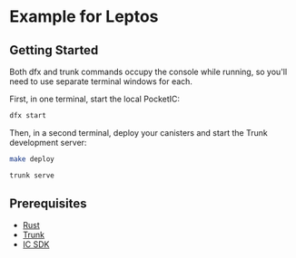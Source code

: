 # Example for Leptos

## Getting Started

Both dfx and trunk commands occupy the console while running, so you'll need to use separate terminal windows for each.

First, in one terminal, start the local PocketIC:

```bash
dfx start
```

Then, in a second terminal, deploy your canisters and start the Trunk development server:

```bash
make deploy

trunk serve
```

## Prerequisites

- [Rust](https://www.rust-lang.org/)
- [Trunk](https://github.com/thedodd/trunk)
- [IC SDK](https://github.com/dfinity/sdk)
